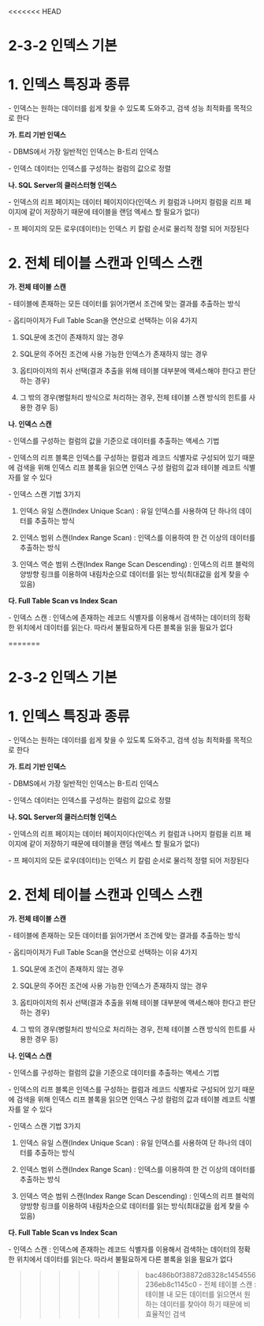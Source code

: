<<<<<<< HEAD
# 2-3-2 인덱스 기본



# **1. 인덱스 특징과 종류**

\- 인덱스는 원하는 데이터를 쉽게 찾을 수 있도록 도와주고, 검색 성능 최적화를 목적으로 한다

**가. 트리 기반 인덱스**

\- DBMS에서 가장 일반적인 인덱스는 B-트리 인덱스

\- 인덱스 데이터는 인덱스를 구성하는 컬럼의 값으로 정렬

**나. SQL Server의 클러스터형 인덱스**

\- 인덱스의 리프 페이지는 데이터 페이지이다(인덱스 키 컬럼과 나머지 컬럼을 리프 페이지에 같이 저장하기 때문에 테이블을 랜덤 엑세스 할 필요가 없다)

\- 프 페이지의 모든 로우(데이터)는 인덱스 키 칼럼 순서로 물리적 정렬 되어 저장된다



# **2. 전체 테이블 스캔과 인덱스 스캔**

**가. 전체 테이블 스캔**

\- 테이블에 존재하는 모든 데이터를 읽어가면서 조건에 맞는 결과를 추출하는 방식

\- 옵티마이저가 Full Table Scan을 연산으로 선택하는 이유 4가지

1) SQL문에 조건이 존재하지 않는 경우

2) SQL문의 주어진 조건에 사용 가능한 인덱스가 존재하지 않는 경우

3) 옵티마이저의 취사 선택(결과 추출을 위해 테이블 대부분에 액세스해야 한다고 판단하는 경우)

4) 그 밖의 경우(병럴처리 방식으로 처리하는 경우, 전체 테이블 스캔 방식의 힌트를 사용한 경우 등)

**나. 인덱스 스캔**

\- 인덱스를 구성하는 컬럼의 값을 기준으로 데이터를 추출하는 액세스 기법

\- 인덱스의 리프 블록은 인덱스를 구성하는 컬럼과 레코드 식별자로 구성되어 있기 때문에 검색을 위해 인덱스 리프 블록을 읽으면 인덱스 구성 컬럼의 값과 테이블 레코트 식별자를 알 수 있다

\- 인덱스 스캔 기법 3가지

1) 인덱스 유일 스캔(Index Unique Scan) : 유일 인덱스를 사용하여 단 하나의 데이터를 추출하는 방식

2) 인덱스 범위 스캔(Index Range Scan) : 인덱스를 이용하여 한 건 이상의 데이터를 추출하는 방식

3) 인덱스 역순 범위 스캔(Index Range Scan Descending) : 인덱스의 리프 블럭의 양방향 링크를 이용하여 내림차순으로 데이터를 읽는 방식(최대값을 쉽게 찾을 수 있음)

**다. Full Table Scan vs Index Scan**

\- 인덱스 스캔 : 인덱스에 존재하는 레코드 식별자를 이용해서 검색하는 데이터의 정확한 위치에서 데이터를 읽는다. 따라서 불필요하게 다른 블록을 읽을 필요가 없다

=======
# 2-3-2 인덱스 기본



# **1. 인덱스 특징과 종류**

\- 인덱스는 원하는 데이터를 쉽게 찾을 수 있도록 도와주고, 검색 성능 최적화를 목적으로 한다

**가. 트리 기반 인덱스**

\- DBMS에서 가장 일반적인 인덱스는 B-트리 인덱스

\- 인덱스 데이터는 인덱스를 구성하는 컬럼의 값으로 정렬

**나. SQL Server의 클러스터형 인덱스**

\- 인덱스의 리프 페이지는 데이터 페이지이다(인덱스 키 컬럼과 나머지 컬럼을 리프 페이지에 같이 저장하기 때문에 테이블을 랜덤 엑세스 할 필요가 없다)

\- 프 페이지의 모든 로우(데이터)는 인덱스 키 칼럼 순서로 물리적 정렬 되어 저장된다



# **2. 전체 테이블 스캔과 인덱스 스캔**

**가. 전체 테이블 스캔**

\- 테이블에 존재하는 모든 데이터를 읽어가면서 조건에 맞는 결과를 추출하는 방식

\- 옵티마이저가 Full Table Scan을 연산으로 선택하는 이유 4가지

1) SQL문에 조건이 존재하지 않는 경우

2) SQL문의 주어진 조건에 사용 가능한 인덱스가 존재하지 않는 경우

3) 옵티마이저의 취사 선택(결과 추출을 위해 테이블 대부분에 액세스해야 한다고 판단하는 경우)

4) 그 밖의 경우(병럴처리 방식으로 처리하는 경우, 전체 테이블 스캔 방식의 힌트를 사용한 경우 등)

**나. 인덱스 스캔**

\- 인덱스를 구성하는 컬럼의 값을 기준으로 데이터를 추출하는 액세스 기법

\- 인덱스의 리프 블록은 인덱스를 구성하는 컬럼과 레코드 식별자로 구성되어 있기 때문에 검색을 위해 인덱스 리프 블록을 읽으면 인덱스 구성 컬럼의 값과 테이블 레코트 식별자를 알 수 있다

\- 인덱스 스캔 기법 3가지

1) 인덱스 유일 스캔(Index Unique Scan) : 유일 인덱스를 사용하여 단 하나의 데이터를 추출하는 방식

2) 인덱스 범위 스캔(Index Range Scan) : 인덱스를 이용하여 한 건 이상의 데이터를 추출하는 방식

3) 인덱스 역순 범위 스캔(Index Range Scan Descending) : 인덱스의 리프 블럭의 양방향 링크를 이용하여 내림차순으로 데이터를 읽는 방식(최대값을 쉽게 찾을 수 있음)

**다. Full Table Scan vs Index Scan**

\- 인덱스 스캔 : 인덱스에 존재하는 레코드 식별자를 이용해서 검색하는 데이터의 정확한 위치에서 데이터를 읽는다. 따라서 불필요하게 다른 블록을 읽을 필요가 없다

>>>>>>> bac486b0f38872d8328c1454556236eb8c1145c0
\- 전체 테이블 스캔 : 테이블 내 모든 데이터를 읽으면서 원하는 데이터를 찾아야 하기 때문에 비효율적인 검색